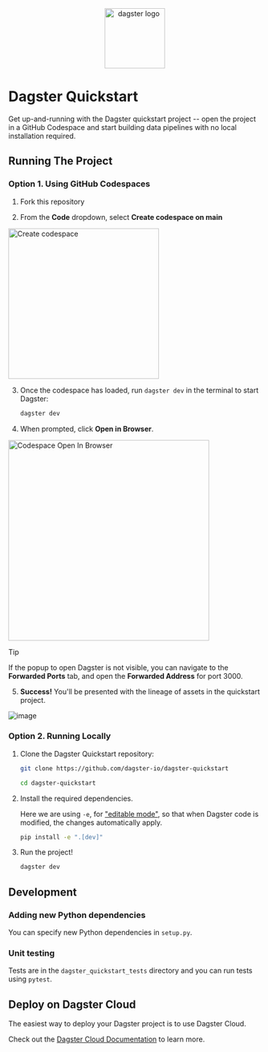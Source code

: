 <div align="center">
  <a target="_blank" href="https://dagster.io" style="background:none">
    <img alt="dagster logo" src="https://github.com/dagster-io/dagster-quickstart/assets/5807118/7010804c-05a6-4ef4-bfc8-d9c88d458906" width="auto" height="120px">
  </a>
</div>

# Dagster Quickstart

Get up-and-running with the Dagster quickstart project -- open the project in a GitHub Codespace and start building data pipelines with no local installation required.

## Running The Project

### Option 1. Using GitHub Codespaces

1. Fork this repository

2. From the **Code** dropdown, select **Create codespace on main**

<img width="300" alt="Create codespace" src="https://github.com/dagster-io/dagster-quickstart/assets/5807118/954493f0-99ac-4aa9-884b-3b2800d2a0d8">

3. Once the codespace has loaded, run `dagster dev` in the terminal to start Dagster:

    ```bash
    dagster dev
    ```

4. When prompted, click **Open in Browser**.

<img width="400" alt="Codespace Open In Browser" src="https://github.com/dagster-io/dagster-quickstart/assets/5807118/2d598c56-2bf5-4ffb-927f-5d2e4a5e6967">

> [!TIP]  
> If the popup to open Dagster is not visible, you can navigate to the **Forwarded Ports** tab, and open the **Forwarded Address** for port 3000.

5. **Success!** You'll be presented with the lineage of assets in the quickstart project.

![image](https://github.com/dagster-io/dagster-quickstart/assets/5807118/fe5dcf40-a086-42a3-974c-42c252e3a705)

### Option 2. Running Locally

1. Clone the Dagster Quickstart repository:

    ```sh
    git clone https://github.com/dagster-io/dagster-quickstart

    cd dagster-quickstart
    ```

2. Install the required dependencies.

    Here we are using `-e`, for ["editable mode"](https://pip.pypa.io/en/latest/topics/local-project-installs/#editable-installs), so that when Dagster code is modified, the changes automatically apply. 

    ```sh
    pip install -e ".[dev]"
    ```

3. Run the project!

    ```sh
    dagster dev
    ```

## Development

### Adding new Python dependencies

You can specify new Python dependencies in `setup.py`.

### Unit testing

Tests are in the `dagster_quickstart_tests` directory and you can run tests using `pytest`.

## Deploy on Dagster Cloud

The easiest way to deploy your Dagster project is to use Dagster Cloud.

Check out the [Dagster Cloud Documentation](https://docs.dagster.cloud) to learn more.

